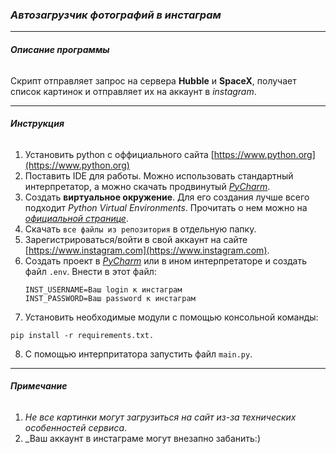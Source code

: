 ### *Автозагрузчик фотографий в инстаграм*

___

###### **Описание программы**

Скрипт отправляет запрос на сервера __Hubble__ и __SpaceX__, получает список картинок и отправляет их на аккаунт в _instagram_.

___________________________
###### **Инструкция**
1. Установить python с оффициального сайта [https://www.python.org](https://www.python.org)
2. Поставить IDE для работы. Можно использовать стандартный интерпретатор, а можно скачать продвинутый [_PyCharm_](https://www.jetbrains.com/pycharm/).
3. Создать __виртуальное окружение__. Для его создания лучше всего подходит _Python Virtual Environments_. Прочитать о нем можно на [_официальной странице_](https://www.python.org/dev/peps/pep-0405/).
4. Скачать `все файлы из репозитория` в отдельную папку.
5. Зарегистрироваться/войти в свой аккаунт на сайте [https://www.instagram.com](https://www.instagram.com).
6. Создать проект в [_PyCharm_](https://www.jetbrains.com/pycharm/) или в ином интерпретаторе и создать файл `.env`. Внести в этот файл:
    ```
    INST_USERNAME=Ваш login к инстаграм
    INST_PASSWORD=Ваш password к инстаграм
   ``` 
7. Установить необходимые модули с помощью консольной команды:
```
pip install -r requirements.txt.
``` 
8. С помощью интерпритатора запустить файл `main.py`.

___________________________
###### **Примечание**
1. _Не все картинки могут загрузиться на сайт из-за технических особенностей сервиса_.
2. _Ваш аккаунт в инстаграме могут внезапно забанить:)

